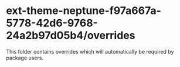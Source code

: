 # ext-theme-neptune-f97a667a-5778-42d6-9768-24a2b97d05b4/overrides

This folder contains overrides which will automatically be required by package users.
